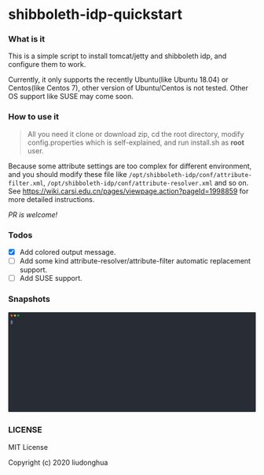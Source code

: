 # shibboleth-idp-quickstart

### What is it

This is a simple script to install tomcat/jetty and shibboleth idp, and configure them to work.

Currently, it only supports the recently Ubuntu(like Ubuntu 18.04) or Centos(like Centos 7), other version of Ubuntu/Centos is not tested. Other OS support like SUSE may come soon.

### How to use it

> All you need it clone or download zip, cd the root directory, modify config.properties which is self-explained, and run install.sh as **root** user.

Because some attribute settings are too complex for different environment, and you should modify these file like `/opt/shibboleth-idp/conf/attribute-filter.xml`, `/opt/shibboleth-idp/conf/attribute-resolver.xml` and so on. See https://wiki.carsi.edu.cn/pages/viewpage.action?pageId=1998859 for more detailed instructions.

_PR is welcome!_

### Todos

- [x] Add colored output message.
- [ ] Add some kind attribute-resolver/attribute-filter automatic replacement support.
- [ ] Add SUSE support.

### Snapshots

![quickstart](resources/quickstart.svg)

### LICENSE

MIT License

Copyright (c) 2020 liudonghua

